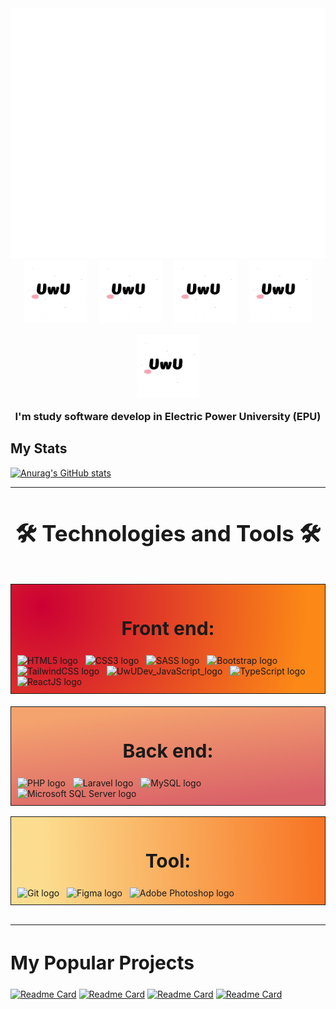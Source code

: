 <div align='center'><img src="image/uwu.svg" width="800" height="400" alt="Click to see the source"></div >
<div style='display: flex; justify-content: center; gap: 20px; flex-wrap: wrap'>
    <img src="image/uwu.gif" width="100" alt="UwUDev" style='object-fit: cover' />
     <img src="image/uwu.gif" width="100" alt="UwUDev" style='object-fit: cover' />
    <img src="image/uwu.gif" width="100" alt="UwUDev" style='object-fit: cover' />
    <img src="image/uwu.gif" width="100" alt="UwUDev" style='object-fit: cover' />
    <img src="image/uwu.gif" width="100" alt="UwUDev" style='object-fit: cover' />
</div>
<h3 style='text-align: center; margin-top: 20px'>
  I'm study software develop in Electric Power University (EPU)
</h3>

## My Stats

[![Anurag's GitHub stats](https://github-readme-stats.vercel.app/api?username=namnguyenduy&show_icons=true&count_private=true&theme=nightowl&hide=contribs,prs,issues)](https://github.com/anuraghazra/github-readme-stats)

<hr/>
<h2 align="center" style='font-size: 35px'>🛠 Technologies and Tools 🛠</h2>
<br>
<div>
  <!-- front end -->
  <div style='border: 1px solid; background-image: radial-gradient( circle farthest-corner at 10% 20%,  rgba(204,0,51,1) 0%, rgba(252,137,23,1) 90.1% ); padding: 10px'>
      <h2 align='center' style='font-size: 30px'><b>Front end:</b></h2>
      <!-- https://simpleicons.org/ -->
      <div style='max-width: 500px; margin: 0 auto'>
        <span><img src="https://img.shields.io/badge/HTML5-282C34?logo=html5&logoColor=E34F26" alt="HTML5 logo" title="HTML5" height="25" /></span>
        &nbsp;
        <span><img src="https://img.shields.io/badge/CSS3-282C34?logo=css3&logoColor=1572B6" alt="CSS3 logo" title="CSS3" height="25" /></span>
        &nbsp;
        <span><img src="https://img.shields.io/badge/Sass-282C34?logo=sass&logoColor=CC6699" alt="SASS logo" title="SASS" height="25" /></span>
        &nbsp;
        <span><img src="https://img.shields.io/badge/Bootstrap-282C34?logo=bootstrap&logoColor=7952B3" alt="Bootstrap logo" title="Bootstrap" height="25" /></span>
        &nbsp;
        <span><img src="https://img.shields.io/badge/Tailwind%20CSS-282C34?logo=tailwind-css&logoColor=38B2AC" alt="TailwindCSS logo" title="TailwindCSS" height="25" /></span>
        &nbsp;
        <span><img src="https://img.shields.io/badge/JavaScript-282C34?logo=javascript&logoColor=F7DF1E" alt="UwUDev_JavaScript_logo" title="JavaScript" height="25" /></span>
        &nbsp;
        <span><img src="https://img.shields.io/badge/TypeScript-282C34?logo=typescript&logoColor=3178C6" alt="TypeScript logo" title="TypeScript" height="25" /></span>
        &nbsp;
        <span><img src="https://img.shields.io/badge/ReactJS-282C34?logo=react&logoColor=61DAFB" alt="ReactJS logo" title="ReactJS" height="25" /></span>
        &nbsp;
      </div >
  </div>

  <!-- backend -->
  <div style='border: 1px solid; background-image: linear-gradient( 173.1deg,  rgba(244,162,110,1) 12.4%, rgba(218,99,104,1) 88.5% ); margin-top: 20px; padding: 10px'>
    <h2 align='center' style='font-size: 30px'><b>Back end:</b></h2>
    <div style='max-width: 500px; margin: 0 auto'>
      <span><img src="https://img.shields.io/badge/PHP-282C34?logo=php&logoColor=777BB4" alt="PHP logo" title="PHP" height="25" /></span>
      &nbsp;
      <span><img src="https://img.shields.io/badge/Laravel-282C34?logo=laravel&logoColor=777BB4" alt="Laravel logo" title="Laravel" height="25" /></span>
      &nbsp;
      <span><img src="https://img.shields.io/badge/MySQL-282C34?logo=mysql&logoColor=FF2D20" alt="MySQL logo" title="MySQL" height="25" /></span>
      &nbsp;
      <span><img src="https://img.shields.io/badge/Microsoft%20SQL%20 Server-282C34?logo=microsoft-sql-server&logoColor=CC2927" alt="Microsoft SQL Server logo" title="Microsoft SQL Server" height="25" /></span>
      &nbsp;
    </div >
  </div>
</div>

<br>

<div style='border: 1px solid; background-image: linear-gradient( 269.1deg,  rgba(247,116,35,1) 1.4%, rgba(251,206,91,0.68) 90.1% ); padding: 10px'>
  <h2 align='center' style='font-size: 30px'><b>Tool:</b></h2>
  <div style='max-width: 500px; margin: 0 auto'>
    <span><img src="https://img.shields.io/badge/Git-282C34?logo=git&logoColor=F05032" alt="Git logo" title="Git" height="25" /></span>
    &nbsp;
    <span><img src="https://img.shields.io/badge/Figma-282C34?logo=figma&logoColor=F24E1E" alt="Figma logo" title="Figma" height="25" /></span>
    &nbsp;
    <span><img src="https://img.shields.io/badge/Adobe%20Photoshop-282C34?logo=adobe-photoshop&logoColor=31A8FF" alt="Adobe Photoshop logo" title="Adobe Photoshop" height="25" /></span>
    &nbsp;
  </div >
</div >
<br>
<hr/>
<h2 style='font-size: 30px'><b>My Popular Projects</b></h2>

[![Readme Card](https://github-readme-stats.vercel.app/api/pin/?username=namnguyenduy&repo=frutika&theme=tokyonight)](https://github.com/anuraghazra/github-readme-stats)
[![Readme Card](https://github-readme-stats.vercel.app/api/pin/?username=namnguyenduy&repo=workiee&theme=prussian)](https://github.com/anuraghazra/github-readme-stats)
[![Readme Card](https://github-readme-stats.vercel.app/api/pin/?username=namnguyenduy&repo=Grab-Food-clone&theme=nord)](https://github.com/anuraghazra/github-readme-stats)
[![Readme Card](https://github-readme-stats.vercel.app/api/pin/?username=namnguyenduy&repo=flix-tv-clone&theme=noctis_minimus)](https://github.com/anuraghazra/github-readme-stats)
